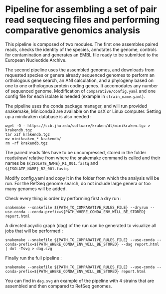 # Pipeline for assembling a set of pair read sequecing files and performing comparative genomics analysis

This pipeline is composed of two modules. The first one assembles paired reads, checks the identity of the species, annotates the genome, controls for contamination and generates an EMBL file ready to be submitted to the European Nucleotide Archive.

The second pipeline uses the assembled genomes, and downloads from requested species or genera already sequenced genomes to perform an orthologous gene search, an ANI calculation, and a phylogeny based on one to one orthologous protein coding genes. It accomodates any number of sequenced genome. Modification of `comparative/config.yaml` and one config file for each isolate is needed (example in `strain_name.yaml`).

The pipeline uses the conda package manager, and will run provided snakemake, Miniconda3 are available on the osX or Linux computer.
Setting up a minikraken database is also needed : 
```
wget -O - https://ccb.jhu.edu/software/kraken/dl/minikraken.tgz > krakendb.tgz
tar xzf krakendb.tgz
mv minikraken_* krakendb/
rm -rf krakendb.tgz
```

The paired reads files have to be uncompressed, stored in the folder reads/raw/ relative from where the snakemake command is called and their names be `${ISOLATE_NAME}_R1_001.fastq` and `${ISOLATE_NAME}_R2_001.fastq`.

Modify config.yaml and copy it in the folder from which the analysis will be run. For the RefSeq genome search, do not include large genera or too many genomes will be added.   

Check every thing is order by performing first a dry run :

```
snakemake --snakefile ${PATH_TO_COMPARATIVE_RULES_FILE} --dryrun --use-conda --conda-prefix=${PATH_WHERE_CONDA_ENV_WILL_BE_STORED} report.html
```

A directed acyclic graph (dag) of the run can be generated to visualize all jobs that will be performed :

```
snakemake --snakefile ${PATH_TO_COMPARATIVE_RULES_FILE} --use-conda --conda-prefix=${PATH_WHERE_CONDA_ENV_WILL_BE_STORED} --dag report.html | dot -Tsvg > dag.svg
```

Finally run the full pipeline : 

```
snakemake --snakefile ${PATH_TO_COMPARATIVE_RULES_FILE} --use-conda --conda-prefix=${PATH_WHERE_CONDA_ENV_WILL_BE_STORED} report.html 
```

You can find in `dag.svg` an example of the pipeline with 4 strains that are assembled and then compared to RefSeq genomes.
